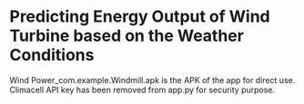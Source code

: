 # Predicting Energy Output of Wind Turbine based on the Weather Conditions

Wind Power_com.example.Windmill.apk is the APK of the app for direct use.
Climacell API key has been removed from app.py for security purpose.
